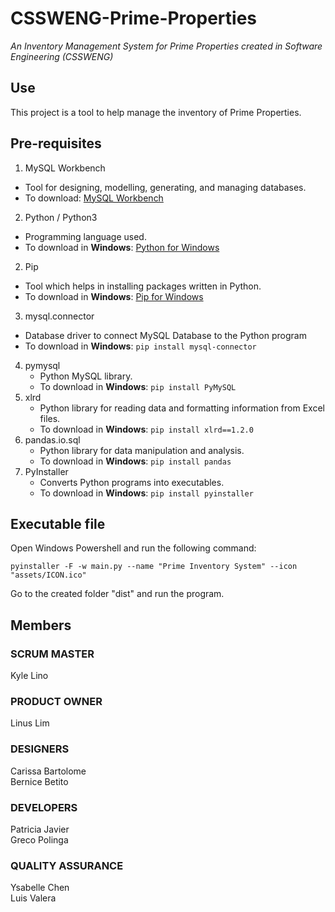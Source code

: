 # CSSWENG-Prime-Properties
*An Inventory Management System for Prime Properties created in Software Engineering (CSSWENG)*

## Use
This project is a tool to help manage the inventory of Prime Properties.

## Pre-requisites
1. MySQL Workbench
  * Tool for designing, modelling, generating, and managing databases.
  * To download: [MySQL Workbench](https://dev.mysql.com/downloads/workbench/)
2. Python / Python3
  * Programming language used.
  * To download in **Windows**: [Python for Windows](https://www.python.org/downloads/windows/)
2. Pip
  * Tool which helps in installing packages written in Python.
  * To download in **Windows**: [Pip for Windows](https://pip.pypa.io/en/stable/installation/)
3. mysql.connector
  * Database driver to connect MySQL Database to the Python program
  * To download in **Windows**: `pip install mysql-connector`
4. pymysql
   * Python MySQL library.
   * To download in **Windows**: `pip install PyMySQL`
5. xlrd
   * Python library for reading data and formatting information from Excel files.
   * To download in **Windows**: `pip install xlrd==1.2.0`
6. pandas.io.sql
   * Python library for data manipulation and analysis.
   * To download in **Windows**: `pip install pandas`
7. PyInstaller
   * Converts Python programs into executables.
   * To download in **Windows**: `pip install pyinstaller`

## Executable file
Open Windows Powershell and run the following command:
```
pyinstaller -F -w main.py --name "Prime Inventory System" --icon "assets/ICON.ico"
```
Go to the created folder "dist" and run the program.

## Members
### SCRUM MASTER
Kyle Lino

### PRODUCT OWNER
Linus Lim

### DESIGNERS
Carissa Bartolome  
Bernice Betito

### DEVELOPERS
Patricia Javier  
Greco Polinga

### QUALITY ASSURANCE
Ysabelle Chen  
Luis Valera
